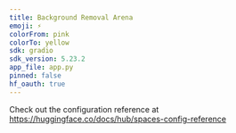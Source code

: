 ```yaml
---
title: Background Removal Arena
emoji: ⚡
colorFrom: pink
colorTo: yellow
sdk: gradio
sdk_version: 5.23.2
app_file: app.py
pinned: false
hf_oauth: true
---
```


Check out the configuration reference at https://huggingface.co/docs/hub/spaces-config-reference
